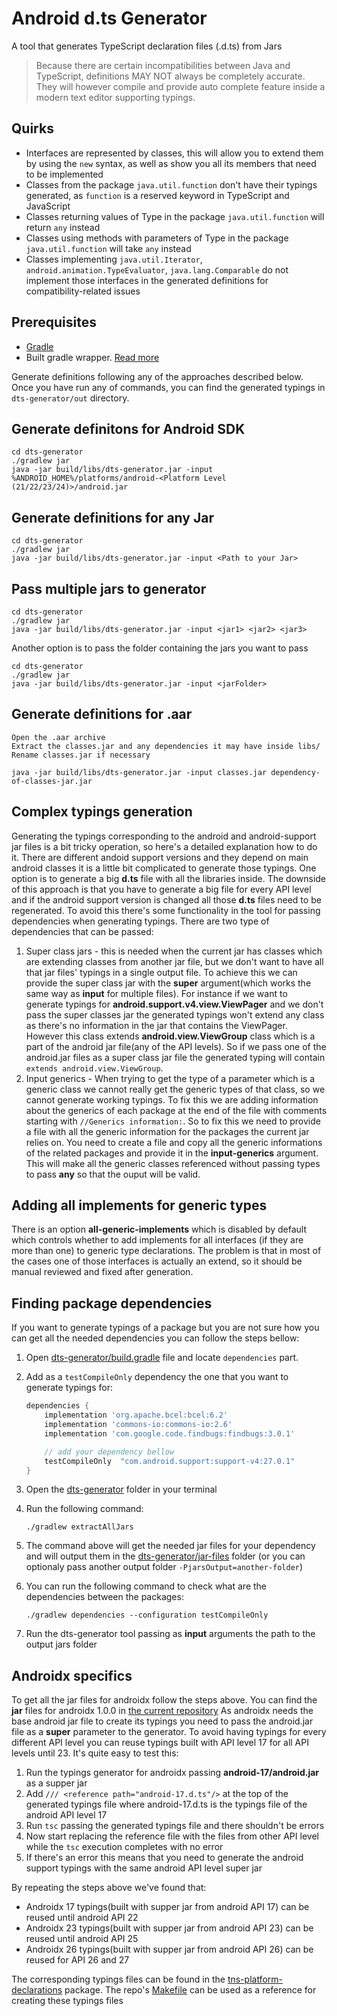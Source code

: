 # Android d.ts Generator
A tool that generates TypeScript declaration files (.d.ts) from Jars

> Because there are certain incompatibilities between Java and TypeScript, definitions MAY NOT always be completely accurate. They will however compile and provide auto complete feature inside a modern text editor supporting typings.

## Quirks
 - Interfaces are represented by classes, this will allow you to extend them by using the `new` syntax, as well as show you all its members that need to be implemented
 - Classes from the package `java.util.function` don't have their typings generated, as `function` is a reserved keyword in TypeScript and JavaScript
 - Classes returning values of Type in the package `java.util.function` will return `any` instead
 - Classes using methods with parameters of Type in the package `java.util.function` will take `any` instead
 - Classes implementing `java.util.Iterator`, `android.animation.TypeEvaluator`, `java.lang.Comparable` do not implement those interfaces in the generated definitions for compatibility-related issues


## Prerequisites
- [Gradle](https://docs.gradle.org/current/userguide/gradle_wrapper.html)
- Built gradle wrapper. [Read more](https://docs.gradle.org/current/userguide/gradle_wrapper.html#sec:adding_wrapper)


Generate definitions following any of the approaches described below. Once you have run any of commands, you can find the generated typings in `dts-generator/out` directory.
## Generate definitons for Android SDK
```shell
cd dts-generator
./gradlew jar
java -jar build/libs/dts-generator.jar -input %ANDROID_HOME%/platforms/android-<Platform Level (21/22/23/24)>/android.jar
```

## Generate definitions for any Jar
```shell
cd dts-generator
./gradlew jar
java -jar build/libs/dts-generator.jar -input <Path to your Jar>
```

## Pass multiple jars to generator
```shell
cd dts-generator
./gradlew jar
java -jar build/libs/dts-generator.jar -input <jar1> <jar2> <jar3>
```
Another option is to pass the folder containing the jars you want to pass
```shell
cd dts-generator
./gradlew jar
java -jar build/libs/dts-generator.jar -input <jarFolder>
```

## Generate definitions for .aar
```
Open the .aar archive
Extract the classes.jar and any dependencies it may have inside libs/
Rename classes.jar if necessary
```
```shell
java -jar build/libs/dts-generator.jar -input classes.jar dependency-of-classes-jar.jar
```

## Complex typings generation
Generating the typings corresponding to the android and android-support jar files is a bit tricky operation, so here's a detailed explanation how to do it.
There are different andoid support versions and they depend on main android classes it is a little bit complicated to generate those typings. One option is to generate a big **d.ts** file with all the libraries inside. The downside of this approach is that you have to generate a big file for every API level and if the android support version is changed all those **d.ts** files need to be regenerated.
To avoid this there's some functionality in the tool for passing dependencies when generating typings.
There are two type of dependencies that can be passed:

1. Super class jars - this is needed when the current jar has classes which are extending classes from another jar file, but we don't want to have all that jar files' typings in a single output file. To achieve this we can provide the super class jar with the **super** argument(which works the same way as **input** for multiple files).
  For instance if we want to generate typings for **android.support.v4.view.ViewPager** and we don't pass the super classes jar the generated typings won't extend any class as there's no information in the jar that contains the ViewPager. However this class extends **android.view.ViewGroup** class which is a part of the android jar file(any of the API levels). So if we pass one of the android.jar files as a super class jar file the generated typing will contain `extends android.view.ViewGroup`.
2. Input generics - When trying to get the type of a parameter which is a generic class we cannot really get the generic types of that class, so we cannot generate working typings. To fix this we are adding information about the generics of each package at the end of the file with comments starting with `//Generics information:`.
  So to fix this we need to provide a file with all the generic information for the packages the current jar relies on. You need to create a file and copy all the generic informations of the related packages and provide it in the **input-generics** argument. This will make all the generic classes referenced without passing types to pass **any** so that the ouput will be valid.

## Adding all implements for generic types
There is an option **all-generic-implements** which is disabled by default which controls whether to add implements for all interfaces (if they are more than one) to generic type declarations. The problem is that in most of the cases one of those interfaces is actually an extend, so it should be manual reviewed and fixed after generation.

## Finding package dependencies
If you want to generate typings of a package but you are not sure how you can get all the needed dependencies you can follow the steps bellow:

1. Open [dts-generator/build.gradle](dts-generator/build.gradle) file and locate `dependencies` part.
2. Add as a `testCompileOnly` dependency the one that you want to generate typings for:

    ```groovy
    dependencies {
        implementation 'org.apache.bcel:bcel:6.2'
        implementation 'commons-io:commons-io:2.6'
        implementation 'com.google.code.findbugs:findbugs:3.0.1'

        // add your dependency bellow
        testCompileOnly  "com.android.support:support-v4:27.0.1"
    }
    ```

3. Open the [dts-generator](dts-generator) folder in your terminal
4. Run the following command:

    ```
    ./gradlew extractAllJars
    ```

5. The command above will get the needed jar files for your dependency and will output them in the [dts-generator/jar-files](dts-generator/jar-files) folder (or you can optionaly pass another output folder `-PjarsOutput=another-folder`)
6. You can run the following command to check what are the dependencies between the packages:

    ```
    ./gradlew dependencies --configuration testCompileOnly
    ```

7. Run the dts-generator tool passing as **input** arguments the path to the output jars folder

## Androidx specifics
To get all the jar files for androidx follow the steps above. You can find the **jar** files for androidx 1.0.0 in [the current repository](libs/androidx/1.0.0)
As androidx needs the base android jar file to create its typings you need to pass the android.jar file as a **super** parameter to the generator. To avoid having typings for every different API level you can reuse typings built with API level 17 for all API levels until 23. It's quite easy to test this:

1. Run the typings generator for androidx passing **android-17/android.jar** as a supper jar
2. Add `/// <reference path="android-17.d.ts"/>` at the top of the generated typings file where android-17.d.ts is the typings file of the android API level 17
3. Run `tsc` passing the generated typings file and there shouldn't be errors
4. Now start replacing the reference file with the files from other API level while the `tsc` execution completes with no error
5. If there's an error this means that you need to generate the android support typings with the same android API level super jar

By repeating the steps above we've found that:

- Androidx 17 typings(built with supper jar from android API 17) can be reused until android API 22
- Androidx 23 typings(built with supper jar from android API 23) can be reused until android API 25
- Androidx 26 typings(built with supper jar from android API 26) can be reused for API 26 and 27

The corresponding typings files can be found in the [tns-platform-declarations](https://github.com/NativeScript/NativeScript/tree/master/tns-platform-declarations) package. The repo's [Makefile](Makefile) can be used as a reference for creating these typings files
